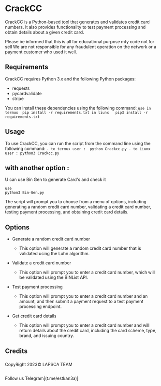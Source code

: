 # CrackCC
CrackCC is a Python-based tool that generates and validates credit card numbers. It also provides functionality to test payment processing and obtain details about a given credit card.

Please be informed that this is all for educational purpose mty code not for sell We are not responsible for any fraudulent operation on the network or a payment customer who used it well.

## Requirements
CrackCC requires Python 3.x and the following Python packages:
- requests
- pycardvalidate
- stripe

You can install these dependencies using the following command:
    ```
    use in termux 
    pip install -r requirements.txt
    in liunx  
    pip3 install -r requirements.txt
    ```
    
## Usage
To use CrackCC, you can run the script from the command line using the following command:
    ```
    - to termux user : 
    python Crackcc.py
    - to Liunx user :
    python3 Crackcc.py
    ```
## with another option :
 U can use Bin Gen to generate Card's and check it 
 ```
 use 
 python3 Bin-Gen.py 
 ```
The script will prompt you to choose from a menu of options, including generating a random credit card number, validating a credit card number, testing payment processing, and obtaining credit card details.

## Options
- Generate a random credit card number
  - This option will generate a random credit card number that is validated using the Luhn algorithm.


- Validate a credit card number
  - This option will prompt you to enter a credit card number, which will be validated using the BINList API.

- Test payment processing
  - This option will prompt you to enter a credit card number and an amount, and then submit a payment request to a test payment processing endpoint.

- Get credit card details
  - This option will prompt you to enter a credit card number and will return details about the credit card, including the card scheme, type, brand, and issuing country.

## Credits
###
CopyRight 2023© LAPSCA TEAM 
###
## 
Follow us 
Telegram[(t.me/estkan3a)]
##